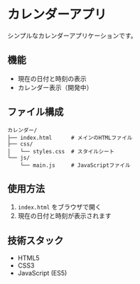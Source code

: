 # カレンダーアプリ

シンプルなカレンダーアプリケーションです。

## 機能

- 現在の日付と時刻の表示
- カレンダー表示（開発中）

## ファイル構成

```
カレンダー/
├── index.html      # メインのHTMLファイル
├── css/
│   └── styles.css  # スタイルシート
└── js/
    └── main.js     # JavaScriptファイル
```

## 使用方法

1. `index.html` をブラウザで開く
2. 現在の日付と時刻が表示されます

## 技術スタック

- HTML5
- CSS3
- JavaScript (ES5) 